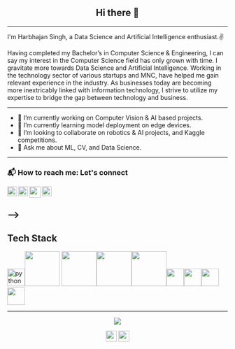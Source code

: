 <h2 align="center">Hi there 👋</h2>

---
I'm Harbhajan Singh, a Data Science and Artificial Intelligence enthusiast.:v:

Having completed my Bachelor’s in Computer Science & Engineering, I can say my interest in the Computer Science field has only grown with time. I gravitate more towards Data Science and Artificial Intelligence. Working in the technology sector of various startups and MNC, have helped me gain relevant experience in the industry. As businesses today are becoming more inextricably linked with information technology, I strive to utilize my expertise to bridge the gap between technology and business.

<!-- I'm a co-founder of two startups (1 in Profit, 1 in No Profit or No Loss) and they are running successfully. -->
---

- 🔭 I’m currently working on Computer Vision & AI based projects.
- 🌱 I’m currently learning model deployment on edge devices.
- 👯 I’m looking to collaborate on robotics & AI projects, and Kaggle competitions.
- 💬 Ask me about ML, CV, and Data Science.

---

### 📬 How to reach me: Let's connect
<a href="https://twitter.com/Harbhajan2105">
  <img align="left" alt="twitter" | Twitter" width="22px" src="https://cdn.jsdelivr.net/npm/simple-icons@v3/icons/twitter.svg" />
</a>
<a href="https://www.linkedin.com/in/harbhajansingh21/">
  <img align="left" alt="linkedin" width="22px" src="https://cdn.jsdelivr.net/npm/simple-icons@v3/icons/linkedin.svg" />
</a>
<a href="https://www.kaggle.com/harikrishna9">
  <img alt="Kaggle" width="22px" src="https://cdn.jsdelivr.net/npm/simple-icons@v3/icons/kaggle.svg" />
</a>
<a href="mailto:singh.bhajji2105@gmail.com">
  <img align="left" width="26px" src="https://cdn.jsdelivr.net/npm/simple-icons@v3/icons/gmail.svg" />
</a><!--
- 📬 How to reach me: [Let's get in touch via LinkedIn!][linkedin] 
                      [Let's get in touch via Twitter!][Twitter]

<!--[website]: -->
[linkedin]: https://www.linkedin.com/in/harbhajansingh21/

[Twitter]: https://twitter.com/Harbhajan2105/
-->
---

<h2 align="left">Tech Stack</h2>

<img src="https://raw.githubusercontent.com/gilbarbara/logos/c122ccfcfdb15d9958a85696ff2460ac3b01f8ca/logos/python.svg" alt="python" width="40" height="40"/><img src = https://matplotlib.org/3.2.1/_images/sphx_glr_logos2_003.png width="80">  <img src = https://miro.medium.com/max/765/1*cyXCE-JcBelTyrK-58w6_Q.png width="80"><img src = https://www.freecodecamp.org/news/content/images/2020/07/pandas-logo.png width="80"><img src=http://amueller.github.io/img/scikit-learn-logo.png width = "80"><img height="40" src="https://camo.githubusercontent.com/c04e16c05de80dadbdc990884672fc941fdcbbfbb02b31dd48c248d010861426/68747470733a2f2f7777772e74656e736f72666c6f772e6f72672f696d616765732f74665f6c6f676f5f736f6369616c2e706e67"><img src="https://ih1.redbubble.net/image.522683973.1990/st,small,507x507-pad,600x600,f8f8f8.u1.jpg" width="40" height="40"/><img src="https://github.com/microsoft/PowerBI-Icons/blob/main/PNG/LogoBlack.png" width="40" height="40"/><img src="https://camo.githubusercontent.com/c13034cf5ce18abda1a57109359a1d8656ba197b60a4c8c2bfd9cf95ad4824ca/68747470733a2f2f63646e6c2e74626c7366742e636f6d2f73697465732f64656661756c742f66696c65732f70616765732f7461626c6561756c6f676f5f686967687265732e706e67" width="40" height="40"/>

---

<p align="center">
  <img align="center" src="https://github-readme-stats.vercel.app/api/top-langs/?username=harbhajan21&layout=compact)](https://github.com/anuraghazra/github-readme-stats" />
</p>

<p align=center>
<img height="25" src="https://badges.pufler.dev/visits/harbhajan21/harbhajan21?color=black&logo=github" />
<img height="25" src="https://komarev.com/ghpvc/?username=harbhajan21&color=brightgreen" />
<a href="https://github.com/harbhajan21">
</a>
</p>

